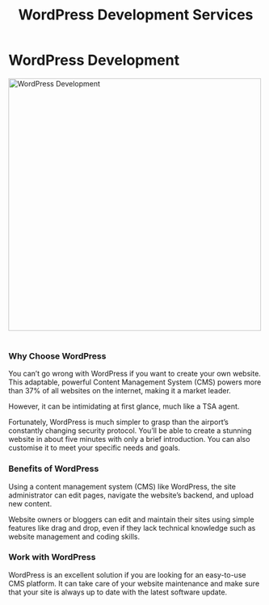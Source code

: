 ﻿---
layout: ../../../layouts/ServiceLayout.astro
title: "WordPress Development Services"
faqtitle1: "Why is WordPress development important for my website?"
faqtext1: "WordPress development is crucial for creating a robust and flexible website that can adapt to your specific needs. As the leading Content Management System (CMS) powering over 37% of websites, WordPress offers a user-friendly interface and extensive customization options, making it an ideal choice for building websites of all sizes and purposes."

faqtitle2: "What are the key benefits of WordPress development?"
faqtext2: "WordPress development empowers website owners with easy-to-use tools for content management, customization, and scalability. With WordPress, you can efficiently edit pages, manage your site's backend, and add new content without requiring extensive technical expertise. Additionally, WordPress offers a vast ecosystem of plugins and themes to enhance functionality and design."

faqtitle3: "How can I leverage WordPress development for my website?"
faqtext3: "To leverage WordPress development effectively, consider working with experienced professionals who can tailor the platform to your specific requirements. Whether you need a simple blog or a complex e-commerce website, WordPress offers the flexibility and scalability to accommodate your needs. By investing in WordPress development, you can create a website that stands out and delivers an exceptional user experience."

---

# WordPress  Development

<img src="/assets/img/service/wordpress-development.jpg" alt="WordPress  Development" style="width: 500px"><br><br>

### Why Choose WordPress

You can’t go wrong with WordPress if you want to create your own website. This adaptable, powerful Content Management System (CMS) powers more than 37% of all websites on the internet, making it a market leader.

However, it can be intimidating at first glance, much like a TSA agent.

Fortunately, WordPress is much simpler to grasp than the airport’s constantly changing security protocol. You’ll be able to create a stunning website in about five minutes with only a brief introduction. You can also customise it to meet your specific needs and goals.

### Benefits of WordPress

Using a content management system (CMS) like WordPress, the site administrator can edit pages, navigate the website’s backend, and upload new content.

Website owners or bloggers can edit and maintain their sites using simple features like drag and drop, even if they lack technical knowledge such as website management and coding skills.

### Work with WordPress

WordPress is an excellent solution if you are looking for an easy-to-use CMS platform. It can take care of your website maintenance and make sure that your site is always up to date with the latest software update. 
